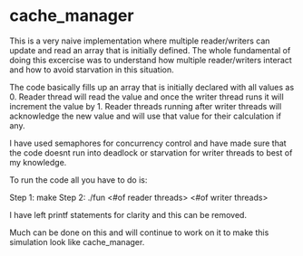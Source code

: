 # cache_manager

This is a very naive implementation where multiple reader/writers can update and read an array that is initially defined. The whole fundamental
of doing this excercise was to understand how multiple reader/writers interact and how to avoid starvation in this situation.

The code basically fills up an array that is initially declared with all values as 0. Reader thread will read the value and once the writer thread
runs it will increment the value by 1. Reader threads running after writer threads will acknowledge the new value and will use that value
for their calculation if any.

I have used semaphores for concurrency control and have made sure that the code doesnt run into deadlock or starvation for writer threads to best 
of my knowledge.

To run the code all you have to do is: 

Step 1: make
Step 2: ./fun <#of reader threads> <#of writer threads>

I have left printf statements for clarity and this can be removed.

Much can be done on this and will continue to work on it to make this simulation look like cache_manager. 
